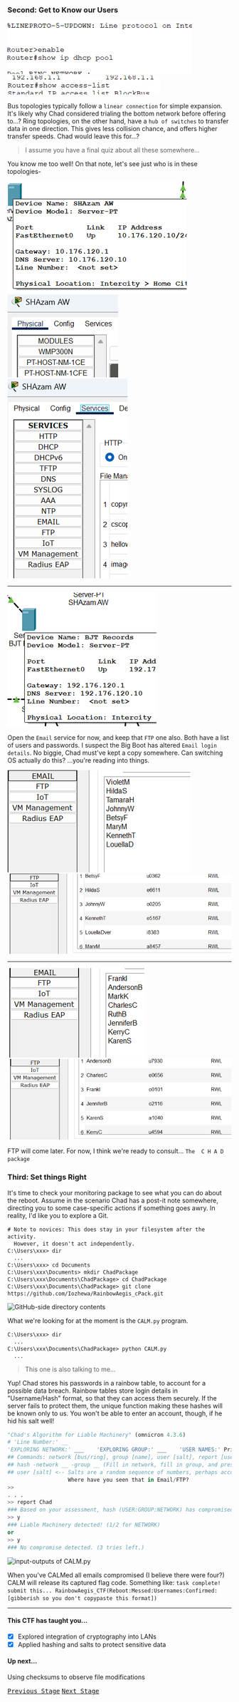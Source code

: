 ### Second: Get to Know our Users

![ip dhcp pool](https://github.com/Iozhewa/Rainbow-Aegis/blob/main/CTF-Tutorial/assets/ipPool.png)
![access list](https://github.com/Iozhewa/Rainbow-Aegis/blob/main/CTF-Tutorial/assets/privileges.png)

Bus topologies typically follow a `linear connection` for simple expansion. It's likely why Chad considered trialing the bottom network before offering to...?
Ring topologies, on the other hand, have a `hub of switches` to transfer data in one direction. This gives less collision chance, and offers higher transfer speeds. Chad would leave this for...?
> I assume you have a final quiz about all these somewhere...

You know me too well!
On that note, let's see just who is in these topologies-

![SHAzam AW server open](https://github.com/Iozhewa/Rainbow-Aegis/blob/main/CTF-Tutorial/assets/openServer.png) ![Landing window](https://github.com/Iozhewa/Rainbow-Aegis/blob/main/CTF-Tutorial/assets/servicesTab.png) ![Services window](https://github.com/Iozhewa/Rainbow-Aegis/blob/main/CTF-Tutorial/assets/emailSection.png)
***
![BJT Records server open](https://github.com/Iozhewa/Rainbow-Aegis/blob/main/CTF-Tutorial/assets/openServer(1).png) 

Open the `Email` service for now, and keep that `FTP` one also. Both have a list of users and passwords.
I suspect the Big Boot has altered `Email login details`. No biggie, Chad must've kept a copy somewhere. Can switching OS actually do this?
...you're reading into things.

![SHAzam AW email detals](https://github.com/Iozhewa/Rainbow-Aegis/blob/main/CTF-Tutorial/assets/emailAccounts.png) ![SHAZAM AW FTP details](https://github.com/Iozhewa/Rainbow-Aegis/blob/main/CTF-Tutorial/assets/ftpSection.png)
***
![BJT Records email detals](https://github.com/Iozhewa/Rainbow-Aegis/blob/main/CTF-Tutorial/assets/emailAccounts(1).png) ![BJT Records FTP details](https://github.com/Iozhewa/Rainbow-Aegis/blob/main/CTF-Tutorial/assets/ftpSection(1).png)

FTP will come later. For now, I think we're ready to consult... `The  C H A D  package`

### Third: Set things Right
It's time to check your monitoring package to see what you can do about the reboot. 
Assume in the scenario Chad has a post-it note somewhere, directing you to some case-specific actions if something goes awry. In reality, I'd like you to explore a Git.
```
# Note to novices: This does stay in your filesystem after the activity.
  However, it doesn't act independently. 
C:\Users\xxx> dir
  ...
C:\Users\xxx> cd Documents
C:\Users\xxx\Documents> mkdir ChadPackage
C:\Users\xxx\Documents\ChadPackage> cd ChadPackage
C:\Users\xxx\Documents\ChadPackage> git clone https://github.com/Iozhewa/RainbowAegis_cPack.git
```

![GitHub-side directory contents](https://github.com/Iozhewa/Rainbow-Aegis/blob/main/CTF-Tutorial/assets/hybridDirectory.png)

What we're looking for at the moment is the `CALM.py` program.
```
C:\Users\xxx> dir
  ...
C:\Users\xxx\Documents\ChadPackage> python CALM.py
  ...
```
> This one is also talking to me...

Yup!
Chad stores his passwords in a rainbow table, to account for a possible data breach. Rainbow tables store login details in "Username/Hash" format, so that they can access them securely.
If the server fails to protect them, the unique function making these hashes will be known only to us. You won't be able to enter an account, though, if he hid his salt well!

```python
"Chad's Algorithm for Liable Machinery" (omnicron 4.3.6)
# 'Line Number:' __
'EXPLORING NETWORK:' ___    'EXPLORING GROUP:' ___    'USER NAMES:' Private/Public
## Commands: network [bus/ring], group [name], user [salt], report [user]
## hash -network __ -group __ (Fill in network, fill in group, and press ENTER)
## user [salt] <-- Salts are a random sequence of numbers, perhaps accompained by a random letter too.
                   Where have you seen that in Email/FTP?
>>
. . .
>> report Chad
### Based on your assessment, hash (USER:GROUP:NETWORK) has compromised details. Verify? [y/n]
>> y
### Liable Machinery detected! (1/2 for NETWORK)
or
>> y
### No compromise detected. (3 tries left.)
```

![input-outputs of CALM.py]([image.jpg](https://github.com/Iozhewa/Rainbow-Aegis/blob/main/CTF-Tutorial/assets/CALMprogram.png))

When you've CALMed all emails compromised (I believe there were four?) CALM will release its captured flag code. Something like:
`task complete! submit this... RainbowAegis_CTF(Reboot:Messed:Usernames:Confirmed:[gibberish so you don't copypaste this format])`
***
#### This CTF has taught you...
- [x] Explored integration of cryptography into LANs
- [x] Applied hashing and salts to protect sensitive data
#### Up next...
  Using checksums to observe file modifications

[<kbd>Previous Stage</kbd>](https://github.com/Iozhewa/Rainbow-Aegis/blob/main/CTF-Tutorial/aHello_toNetwork.md)  [<kbd>Next Stage</kbd>](https://github.com/Iozhewa/Rainbow-Aegis/blob/main/CTF-Tutorial/cFlags_withSyster.md)
